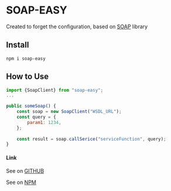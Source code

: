 # SOAP-EASY

Created to forget the configuration, based on [SOAP](https://www.npmjs.com/package/soap) library

## Install

``npm i soap-easy``

## How to Use

```javascript
import {SoapClient} from "soap-easy";
...

public someSoap() {
    const soap = new SoapClient("WSDL_URL");
    const query = {
        param1: 1234,
    };
    
    const result = soap.callSerice("serviceFunction", query);
}

```


#### Link

See on [GITHUB](https://github.com/isma90/easy-soap)

See on [NPM](https://www.npmjs.com/package/soap-easy)
